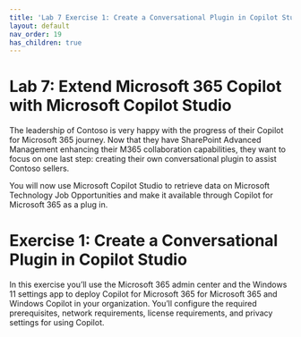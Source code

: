 ```yaml
---
title: 'Lab 7 Exercise 1: Create a Conversational Plugin in Copilot Studio'
layout: default
nav_order: 19
has_children: true
---
```


# Lab 7: Extend Microsoft 365 Copilot with Microsoft Copilot Studio

The leadership of Contoso is very happy with the progress of their Copilot for Microsoft 365 journey. Now that they have SharePoint Advanced Management enhancing their M365 collaboration capabilities, they want to focus on one last step: creating their own conversational plugin to assist Contoso sellers. 

You will now use Microsoft Copilot Studio to retrieve data on Microsoft Technology Job Opportunities and make it available through Copilot for Microsoft 365 as a plug in. 

# Exercise 1: Create a Conversational Plugin in Copilot Studio 

In this exercise you’ll use the Microsoft 365 admin center and the Windows 11 settings app to deploy Copilot for Microsoft 365 for Microsoft 365 and Windows Copilot in your organization. You’ll configure the required prerequisites, network requirements, license requirements, and privacy settings for using Copilot.
